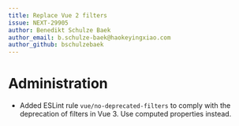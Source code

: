 ```yaml
---
title: Replace Vue 2 filters
issue: NEXT-29905
author: Benedikt Schulze Baek
author_email: b.schulze-baek@haokeyingxiao.com
author_github: bschulzebaek
---
```

# Administration
* Added ESLint rule `vue/no-deprecated-filters` to comply with the deprecation of filters in Vue 3. Use computed properties instead.
